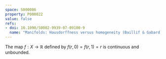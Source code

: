 ```yaml
---
space: S000086
property: P000022
value: false
refs:
- doi: 10.1090/S0002-9939-07-09100-9
  name: "Manifolds: Hausdorffness versus homogeneity (Baillif & Gabard)"
---
```


The map $f:X\to\mathbb R$ defined by $f(r,0)=f(r,1)=r$ is continuous and unbounded.
